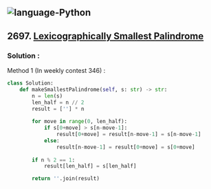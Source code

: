 ![language-Python](https://img.shields.io/badge/Python-ffd43b?style=for-the-badge&logo=PYTHON)
---

## 2697. [Lexicographically Smallest Palindrome](https://leetcode.com/problems/lexicographically-smallest-palindrome)

### Solution :

Method 1 (In weekly contest 346) :
```python
class Solution:
    def makeSmallestPalindrome(self, s: str) -> str:
        n = len(s)
        len_half = n // 2
        result = [''] * n
        
        for move in range(0, len_half):
            if s[0+move] > s[n-move-1]:
                result[0+move] = result[n-move-1] = s[n-move-1]
            else:
                result[n-move-1] = result[0+move] = s[0+move]
        
        if n % 2 == 1:
            result[len_half] = s[len_half]

        return ''.join(result)
```
